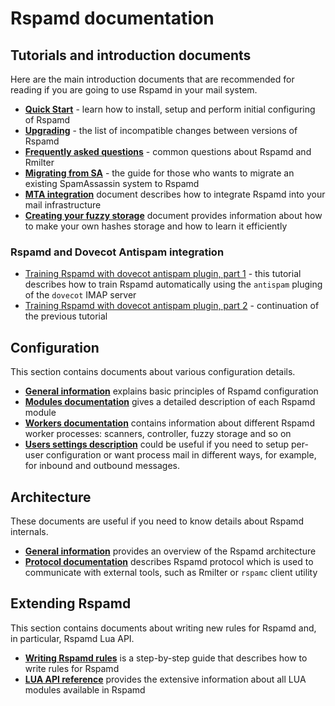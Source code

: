 # Rspamd documentation

## Tutorials and introduction documents

Here are the main introduction documents that are recommended for reading if you are going to use Rspamd in your mail system.

* **[Quick Start](quick_start.md)** - learn how to install, setup and perform initial configuring of Rspamd
* **[Upgrading](migration.md)** - the list of incompatible changes between versions of Rspamd
* **[Frequently asked questions](faq.md)** - common questions about Rspamd and Rmilter
* **[Migrating from SA](migrate_sa.md)** - the guide for those who wants to migrate an existing SpamAssassin system to Rspamd
* **[MTA integration](integration.md)** document describes how to integrate Rspamd into your mail infrastructure
* **[Creating your fuzzy storage](http://rspamd.com/doc/fuzzy_storage.html)** document provides information about how to make your own hashes storage and how to learn it efficiently

### Rspamd and Dovecot Antispam integration

* [Training Rspamd with dovecot antispam plugin, part 1](https://kaworu.ch/blog/2014/03/25/dovecot-antispam-with-Rspamd/) - this tutorial describes how to train Rspamd automatically using the `antispam` pluging of the `dovecot` IMAP server
* [Training Rspamd with dovecot antispam plugin, part 2](https://kaworu.ch/blog/2015/10/12/dovecot-antispam-with-Rspamd-part2/) - continuation of the previous tutorial

## Configuration

This section contains documents about various configuration details.

* **[General information](./configuration/index.md)** explains basic principles of Rspamd configuration
* **[Modules documentation](./modules/)** gives a detailed description of each Rspamd module
* **[Workers documentation](./workers/)** contains information about different Rspamd worker processes: scanners, controller, fuzzy storage and so on
* **[Users settings description](./configuration/settings.md)** could be useful if you need to setup per-user configuration or want process mail in different ways, for example, for inbound and outbound messages.

## Architecture

These documents are useful if you need to know details about Rspamd internals.

* **[General information](./architecture/index.md)** provides an overview of the Rspamd architecture
* **[Protocol documentation](./architecture/protocol.md)** describes Rspamd protocol which is used to communicate with external tools, such as Rmilter or `rspamc` client utility


## Extending Rspamd

This section contains documents about writing new rules for Rspamd and, in particular, Rspamd Lua API.

* **[Writing Rspamd rules](./tutorials/writing_rules.md)** is a step-by-step guide that describes how to write rules for Rspamd
* **[LUA API reference](./lua/)** provides the extensive information about all LUA modules available in Rspamd
